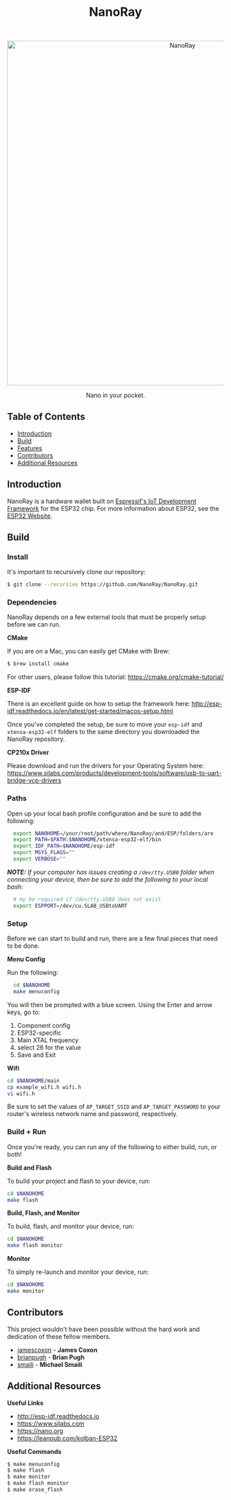 <h1 align="center"> NanoRay </h1> <br>
<p align="center">
  <a href="https://nano.org/">
    <img alt="NanoRay" title="NanoRay" src="https://image.ibb.co/esrSkS/nano.png" width="800">
  </a>
</p>

<p align="center">
  Nano in your pocket.
</p>

## Table of Contents

- [Introduction](#introduction)
- [Build](#build)
- [Features](#features)
- [Contributors](#contributors)
- [Additional Resources](#additional-resources)

## Introduction

NanoRay is a hardware wallet built on [Espressif's IoT Development Framework](https://github.com/espressif/esp-idf) for the ESP32 chip. For
more information about ESP32, see the [ESP32 Website](https://www.espressif.com/en/products/hardware/esp32/overview).

## Build

### Install

It's important to recursively clone our repository:

```bash
$ git clone --recursive https://github.com/NanoRay/NanoRay.git
```

### Dependencies

NanoRay depends on a few external tools that must be properly setup before we can run.

**CMake**

If you are on a Mac, you can easily get CMake with Brew:

```bash
$ brew install cmake
```

For other users, please follow this tutorial: https://cmake.org/cmake-tutorial/

**ESP-IDF**

There is an excellent guide on how to setup the framework here: http://esp-idf.readthedocs.io/en/latest/get-started/macos-setup.html

Once you've completed the setup, be sure to move your `esp-idf` and `xtensa-esp32-elf` folders to the same directory you downloaded the NanoRay repository.

**CP210x Driver**

Please download and run the drivers for your Operating System here: https://www.silabs.com/products/development-tools/software/usb-to-uart-bridge-vcp-drivers

### Paths

Open up your local bash profile configuration and be sure to add the following:

```bash
  export NANOHOME=/your/root/path/where/NanoRay/and/ESP/folders/are
  export PATH=$PATH:$NANOHOME/xtensa-esp32-elf/bin
  export IDF_PATH=$NANOHOME/esp-idf
  export MSYS_FLAGS=""
  export VERBOSE=""
```

_**NOTE:** If your computer has issues creating a `/dev/tty.USB0` folder when connecting your device, then be sure to add the following to your local bash:_

```bash
  # my be required if /dev/tty.USB0 does not exist
  export ESPPORT=/dev/cu.SLAB_USBtoUART
```

### Setup

Before we can start to build and run, there are a few final pieces that need to be done.

**Menu Config**

Run the following:

```bash
  cd $NANOHOME
  make menuconfig
```

You will then be prompted with a blue screen. Using the Enter and arrow keys, go to:
1. Component config
2. ESP32-specific
3. Main XTAL frequency
4. select 26 for the value
5. Save and Exit

**Wifi**

```bash
cd $NANOHOME/main
cp example_wifi.h wifi.h
vi wifi.h
```

Be sure to set the values of `AP_TARGET_SSID` and `AP_TARGET_PASSWORD` to your router's wireless network name and password, respectively.

### Build + Run

Once you're ready, you can run any of the following to either build, run, or both!

**Build and Flash**

To build your project and flash to your device, run:

```bash
cd $NANOHOME
make flash
```

**Build, Flash, and Monitor**

To build, flash, and monitor your device, run:

```bash
cd $NANOHOME
make flash monitor
```


**Monitor**

To simply re-launch and monitor your device, run:

```bash
cd $NANOHOME
make monitor
```

<!---
## Features

**Completed**

* Generate random seed
* Create private key
* Convert to XRB address
* Display QR Code
* Buttons

**Coming Soon**

* Connect to Wifi
* Check for Pending Blocks
* Display Result
* If pending block then generate a receive block (will need to get work from the server)
* Sweep to merchant main account

**Extra**

* Will need to link into the AWS IoT backend

**Ideas**

* Solar charging
* Battery
* USB step up - could use the charging chip to charge a mobile phone
* Need to be ruggard
-->

## Contributors

This project wouldn't have been possible without the hard work and dedication of these fellow members.

* [jamescoxon](https://github.com/jamescoxon) -
**James Coxon**
* [brianpugh](https://github.com/brianpugh) -
**Brian Pugh**
* [smaili](https://github.com/smaili) -
**Michael Smaili**

## Additional Resources

**Useful Links**

* http://esp-idf.readthedocs.io
* https://www.silabs.com
* https://nano.org
* https://leanpub.com/kolban-ESP32

**Useful Commands**

```bash
$ make menuconfig
$ make flash
$ make monitor
$ make flash monitor
$ make erase_flash
```
